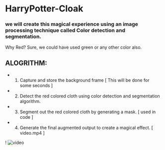 # HarryPotter-Cloak

### we will create this magical experience using an image processing technique called Color detection and segmentation.

Why Red?
Sure, we could have used green or any other color also.

## ALOGRITHM:

+ 1. Capture and store the background frame [ This will be done for some seconds ]

+ 2. Detect the red colored cloth using color detection and segmentation algorithm.

+ 3. Segment out the red colored cloth by generating a mask. [ used in code ]

+ 4. Generate the final augmented output to create a magical effect. [ video.mp4 ]

!
![video](https://user-images.githubusercontent.com/51853466/86916141-c0817a00-c140-11ea-823e-000fd35b9bcc.gif)

